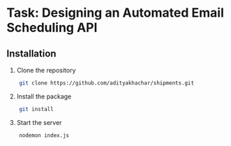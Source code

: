 # Task: Designing an Automated Email Scheduling API


## Installation
1. Clone the repository
```bash
    git clone https://github.com/adityakhachar/shipments.git
```

2. Install the package
```bash
    git install
```
3. Start the server
```bash
    nodemon index.js
```
